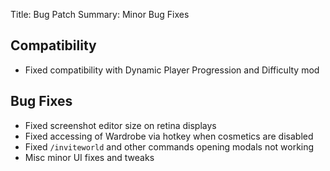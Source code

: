 Title: Bug Patch
Summary: Minor Bug Fixes

## Compatibility
 - Fixed compatibility with Dynamic Player Progression and Difficulty mod

## Bug Fixes 
 - Fixed screenshot editor size on retina displays
 - Fixed accessing of Wardrobe via hotkey when cosmetics are disabled
 - Fixed `/inviteworld` and other commands opening modals not working
 - Misc minor UI fixes and tweaks
